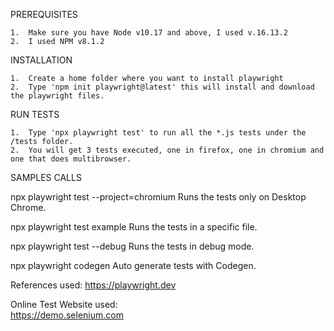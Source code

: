 PREREQUISITES
    
    1.  Make sure you have Node v10.17 and above, I used v.16.13.2
    2.  I used NPM v8.1.2

INSTALLATION

    1.  Create a home folder where you want to install playwright
    2.  Type 'npm init playwright@latest' this will install and download the playwright files. 

RUN TESTS

    1.  Type 'npx playwright test' to run all the *.js tests under the /tests folder.
    2.  You will get 3 tests executed, one in firefox, one in chromium and one that does multibrowser.

SAMPLES CALLS

  npx playwright test --project=chromium
    Runs the tests only on Desktop Chrome.

  npx playwright test example
    Runs the tests in a specific file.

  npx playwright test --debug
    Runs the tests in debug mode.

  npx playwright codegen
    Auto generate tests with Codegen.

References used: 
https://playwright.dev

Online Test Website used:  
https://demo.selenium.com

